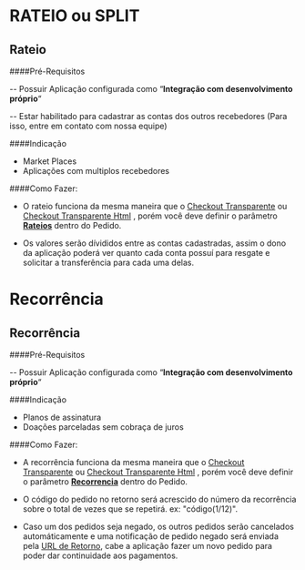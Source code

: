 RATEIO ou SPLIT
===============

Rateio
------

####Pré-Requisitos

-- Possuir Aplicação configurada como “**Integração com desenvolvimento próprio**“ 

-- Estar habilitado para cadastrar as contas dos outros recebedores (Para isso, entre em contato com nossa equipe)

####Indicação

 - Market Places
 - Aplicações com multiplos recebedores


####Como Fazer:

 - O rateio funciona da mesma maneira que o [Checkout Transparente](##integrando-check-out-transparente) ou [Checkout Transparente Html](##integrando-check-out-transparente-html) , porém você deve definir o parâmetro [**Rateios**](#parametros-rateios) dentro do Pedido.

 - Os valores serão dívididos entre as contas cadastradas, assim o dono da aplicação poderá ver quanto cada conta possuí para resgate e solicitar a transferência para cada uma delas.

Recorrência
===========

Recorrência
-----------

####Pré-Requisitos

-- Possuir Aplicação configurada como “**Integração com desenvolvimento próprio**“ 

####Indicação

 - Planos de assinatura
 - Doações parceladas sem cobraça de juros

####Como Fazer:

 - A recorrência funciona da mesma maneira que o [Checkout Transparente](##integrando-check-out-transparente) ou [Checkout Transparente Html](##integrando-check-out-transparente-html) , porém você deve definir o parâmetro [**Recorrencia**](#parametros-pagamento) dentro do Pedido.

 - O código do pedido no retorno será acrescido do número da recorrência sobre o total de vezes que se repetirá. ex: "código(1/12)".

 - Caso um dos pedidos seja negado, os outros pedidos serão cancelados automáticamente e uma notificação de pedido negado será enviada pela [URL de Retorno](#acompanhamento-dos-pedidos-webhook-url-de-retorno), cabe a aplicação fazer um novo pedido para poder dar continuidade aos pagamentos.

